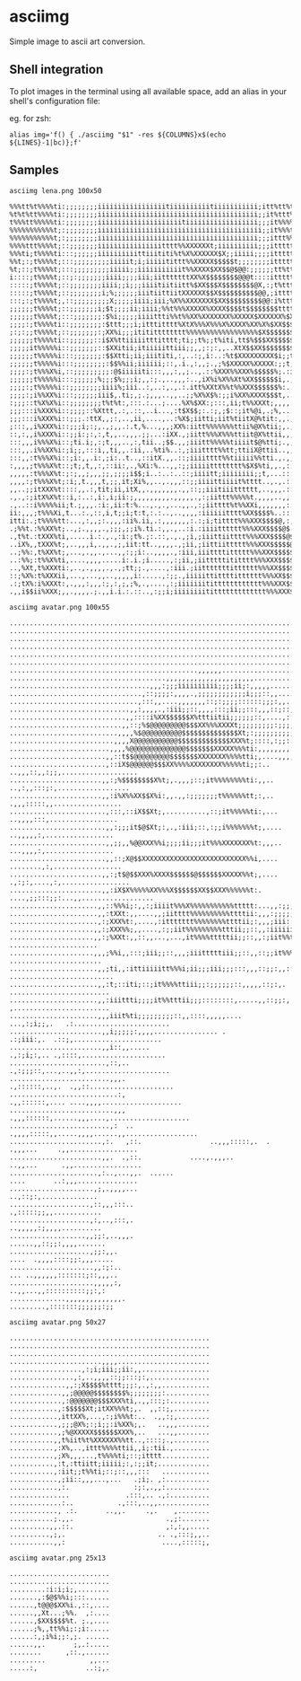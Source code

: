 # asciimg
Simple image to ascii art conversion.

## Shell integration

To plot images in the terminal using all available space, add an alias in your shell's configuration file:

eg. for zsh:

    alias img='f() { ./asciimg "$1" -res ${COLUMNS}x$(echo ${LINES}-1|bc)};f'

## Samples

    asciimg lena.png 100x50

	%%%tt%t%%%%ti:;;;;;;;;iiiiiiiiiiiiiiiiitiiiiiiiiiitiiiiiiiiiii;itt%tt%tttt%t%%t$$@$;;iiiiiiiiiiiiii%
	%t%t%tt%%%%ti:;;;;;;;;iiiiiiiiiiiiiiiiiiiiiiiiiiiiiiiiiiiiiiii;;it%ttt%t%t%ttttt$@@%;;iiiiiiiiiiii:.
	t%%%tt%%%%%ti:;;;;;;;;iiiiiiiiiiiiiiiiiiiiitiiiiiiiiiiiiiiiiii;;;it%%%%%%%%%ttttt$@@X;;iiiiiiiit:...
	%%%%%%%%%%%t;:;;;;;;;;iiiiiiiiiiiiiiiiiiiiiiiiiiiiiiiiiiiiiiiii;;it%%%t%%%t%t%tttt$@@$;;iiiiii,.....
	%%%%%%%%%%%t;:;;;;;;;;iiiiiiiiiiiiiiiiiiiiiiiiiiiiiiiiiiiiiiii;;;ittt%%ttttt%ttttttX@@$;;;ii:..,,,..
	%%%%ttt%%%%t;::;;;;;;;iiiiiiiiiiiiiiiitttt%%XXXXXXt;iiiiiiiiii;;;ittttttttttttttttttX@@@ii:...,,,...
	%%%ti;t%%%%ti:::;;;;;;iiiiiiiiiittiiititi%t%X%XXXXXX$X;;iiiii;;;;itttttttttttttttttttt@@@...,,,.,...
	%%t;:;t%%%%t;:::;;;;;;;;;iiiiit;i;iiiiitittt%%XXXXX$$$$$t;;;;;;;;itttttiittttttttttttt%:....,.,..,,.
	%t;::;t%%%%t;:::;;;;;;;;;iiiii;;iiiiiiiiiiit%%XXXX$XX$$@$@@:;;;;;;tt%tti:;ttttttttttti.......,..,,:t
	i::::;t%%%%t;::;:;;;;;;;iiii;;;;iii;iitttttttXX%X$$$$$$$$@@@t::::ittttti,.;itttttttt:...,,.,..,,:ttt
	:::::;t%%%%t;::;;;;;;;;iiii;;i;;;iiiitiitiitt%$XX$$$X$$$$$$$$@X,:;t%ttti,..:itttttt...,,,.,.,,,itt%%
	:::::;t%%%%t;::;;;;;;;;i;%;;;;;;iiitiittiitXXXXXX$$X$$$$$$$$$$@@,;itttti,....X@$$i...,,,,,,,.;ttt%%%
	:::;:;t%%%%t;,::;;;;;;;;;X;;;;;iiii;iii;%X%%XXXXXXX$XX$$$$$$$$$@@:i%ttti,.,@%@@@@@..,,.,..,,ttt%%%%%
	;;;;;;t%%%%t;::;;;;;;;i;$t;;;;ii;iiii;%%t%%%XXXXX%XXXX$$$$t$$$$$$$$tttt;$X$$$$$$@@.,,,.,,..ttt%%t%%%
	;;;;;;t%%%%t;:::;;;;;;;:$%i;;;;;iiiittti%%t%%XX%XXXXXXX%XXXXX$XXXXXX%$XX$$$$$$$$@@.,,...,:ttt%%%%ttt
	;;;;:;t%%%%ti::;;;;;;;;:$ttt;;;i;itttitttt%XtX%%%X%%%X%XXXX%XX%X%$XX$$$$$$$$$%X$$..,,..,:tt%%%%%%%%%
	;:;:;;t%%%%t;::;;;;;;;:;XX%i;;;itititttttttt%%%%%%%%%%%%%%%%%%$X$$$$$$$$$$$$%t%Xi..,.,,itt%%%%%%%%%%
	;;;;;;t%%%%ti::;;;;;;::i$X%ttiiiiitttitttt;ti;;t%;;t%iti,tt$%$$$XX$$$$$$$$Xt:;X$....,,;tt%%%%%%%%%tt
	;;;;;it%%%%%i::;;;;;;;::$XXitii;itiiiiittiii;;,,;:;:,,..XtX$$XX$$$$$$$$;:::;%$,.,.,,.;tt%%%%%%%%t%%t
	;;;;;;t%%%%%i:::;;;;;;;:$$Xtti;ii;iiititi,:,..:;,i:..:%t$XXXXXXXXX$i;;t%%%%$..,,..,.;tt%%%%%%%%tt%%t
	;;;;;;t%%%%%i:::;;;;;;;;:$$%%ii;iiiiii;::,.i.,:,,;.,;%$XXXXX%XXXXX:;;t;tXX...,,,..,,ti%%%%%%%%%%%%t%
	;;;;:;t%%%X%i,::;;;;;;;;;:@$iiiiiti:::,,,:,,;..,.::%XXX%%XXX%$$$$$%;.:it;...,,,...,ii%%%%%%%%%%%%%%t
	;;;;;;t%%%%%i:::;;;;;;%;;;$%;;;i;,,:;.,..,,,:..,iX%i%X%%Xt%XX$$$$$$i,.,%,..,,,..,.tittttt%%%%%%%%%%t
	;;;;:;t%%%%%i::;;;;;;;;iiii%;iii..:,..:,.,.:.itt%XXtX%%t%%XXX$$$$$$%:..t;,,,,,,,.itt%%%%%%%ttttttttt
	;;;;:;i%%XX%i:::;;;;;;iii$,.ti;,;.;,,,..,,..;;%X%X$%:;;i%XX%XXXX$$$t,..,t,,,,.,.:tt%%%%%%%%%%ttttttt
	:;;;::t%X%X%i::;;;;;;;;t%t%t:,:::.:...;....%X%$XX:;:::,ii;t%%XXXt;,,,,.,%,:,,.,,ti%%t%%t%%ttt%t%tttt
	;;;:::i%XXX%i::;;;;::%Xttt,.:,.::,..i...,:t$X$$;:.:;,;$::;it%@i,.;%,...,%;:,,,.itt%%ttttttttttttttti
	;;;:::i%XXX%i::;;;.:ttX,,;:,..,ii,....,..:%X$;iitti;iit%tiitX@%tit:,,.,.%:,..,;tt%%ttt%tt%ttttttt%XX
	;:::,,i%XXX%i::;;;i;:;,.,;,,.:.t,%...,,,;XX%:iitt%%%%%%%ttii%@X%tii;,.,.%i..,.ii%%tttttttttttiX$$XXX
	::,:,,i%XXX%i::;;i:;:,:,t,,..,,,.;;...:iXX.,;iitt%%%X%%%ttiit@X%ttii,,,.t%.:.:t%%t%tttttttti%$X$$X$$
	:::,,,i%%%X%i::;ti.i;,:;t,,,..,:,tii..;$$.,,;iiitt%%%%%tiiiit$@%tti;.,,.it.,.tt%%%%tttttttiX$XX$$$$$
	:::,,.i%%XX%i:;i;;,:::i,,ti,,.:ii,..%ti%..:,;iiitttt%%tt;ttiiX@ttii..,,.,%;.it%%%ttttttttiX$XX$$$$$$
	:::,,:t%%%X%i::;i:,,.i:,;i:..t..,::itX.,,.::;iiiitttt%%tiiiii%%tti.,.,,..%t.tt%tttttttttt%$$$$$$$$$$
	:,,,,;t%%%X%t::;t;,t,,:,::ii:,.,%Xi:%...,,:;;iiiiitttttttt%$X$%ti,,.,::,.ttitt%tttttttttiX$$$$$$$$$$
	,,,,,:t%%%X%t:;:;,,;,,,;;,;;;;i$$;i..:..:..::;iiiitt;iiiiiiii;;t,...:::,.;;tt%%tttttttttiX$$$$$$$$$$
	,,,,:;t%%%X%t;:i;,t.,,,t,;;,it;Xi%,,..,.,,,::;;iiiittiiiit%tttt..,.,.::,.:t%t%%tt%tttttii$@$$$$$$$$$
	,,..;;itXXX%t::::,,.:,tit;ii,itX,,.,,,,,,,.,,::;;iiitiiitttttt,..,,,.::,,.%t%%t%tttttttii$@$@@$$$$$$
	.,.,:;itX%X%t::i,:..:,i:,i;ii:;,,,,,,,,,.,,,,,.,:;iittt%%%%%t.,,,,..,,:::.%tt%tttttttttit@@$$@$$$$$X
	.,..::i%%%%%ii;t.;,,,.:i:,ii:t:%...,.,.,...,,.,:;iitttt%t%%XXi,,,,,,,:::,,ti;iiiitttttii$@$$$$$Xi..,
	ii:,,,;t%%%Xi,t...:.,::,i,t;;i;t:t,:.:..,..,,,,:iiiiiitttt%XX$$$$%..::::::tttiiii;;;;;;:$$$$$$t.,,::
	itti:.;t%%%%tt:...,:,,;:.,,,:ii%.ii,.:,,,,,,,:.:;i;titttt%%%XXX$$$$@,:,:,itttttttiii;iii$$$$X.:::;;:
	.;%%t.:%%XX%t;..,;.,,,,.,;;;,;;i%.ti.:,,.,..:i.:iiiitttttt%%%XXX$$$$@$.,.%tttttttttiittX@@$X:::;;;;;
	.,t%t.:tXXX%ti,.....i.:.,.,:i:;t%.;:.::,.,.,;i,;iiittiitttt%%%XXX$$$$@$..tttttttitiit$$$@@X;:;;i:;;;
	..iX%,,tXXX%t;,..,,,i,.,,.,;,iit:tt..,,,,.,;ii,;iittiittttt%%%XXX$$$$$@,,ttttttttiii$@$@@Xi;;;;;:;;:
	..;%%:,t%XX%t;,...,.,,.,...,,:;;i:..,,,,.,:iii,iiittttittttt%%%XXX$$$$$@;ttttttttiiiX$$@$i;;;;:;;:;:
	..:%%;:t%%X%ti,....,,,,.....i:.i.;i.....,:;ii,;iitttttititttt%%%XXX$$$$$%;;;;itttttttt$@%;:::,;;:;;:
	..,%Xt,t%XXXti:,..,.,,,,.,.,;tt;;.,....,:iii.;iitttttttitttttt%%%XX$$$$@@:;:::,,,,;X%$@X:,::;;::;;:,
	::;%X%:t%XXXii,...,...,,..,,,,,i:.....,:;;.,iiiiittittttitttttt%%%XX$$$$$X;;;;::,.i$XXi,,,:;;::;i;:,
	.:;tX%:i%XXXt:,.,,,:,,,:;,:,;,;%,.,....,:;iiiiiiititttttttttttt%%%XXX$$$$$::;;;;;;;t:::::;;:,:;i;:,,
	.,,i$$ii%XXX;,,.,,,,.;.,,i.i.:.::..,:;;i;iiiiiiiitittttttttttttt%%%XXX$$$$$:;;;ii;i;;i;:;:,,;ii;:,,,

    asciimg avatar.png 100x55

    ....................................................................................................
    ....................................................................................................
    ....................................................................................................
    ....................................................................................................
    ....................................................................................................
    ....................................................................................................
    ...............................................,,,,,,...............................................
    .......................................,,,,,,,,,,,,,,,,,,,,,,.......................................
    ...................................,,,:;;;iiiiiiiiii;;;;ii;:,,,,,...................................
    .................................,::;;;;:,,,,.,;;;;;;;;;;;;i;;;::,,.................................
    ................................,:::,,....,,,,,,,::;:;;;;::::::;;;:,,...............................
    ..............................,,:,,,,.,:iii;;::,,,,:::;ii;;:::,,,::;::,,............................
    .............................,,::::i%XX$$$$$$X%tttiitii;;;;;;::,....,:::,,..........................
    ............................,,::;%$@@@@@@@@@$$$XX%%%XXXXt;;;;;;;;;:;;;;::::,,.......................
    ...........................,,,,%$@@@@@@@@@@$$$$$$$$$$$$$$Xt;:;;;;;;;;;;;;;;:,,......................
    ..........................,,,,X@@@@@@@@@@@$$$$$$$$$$$$$XXX%t;::::,:;;::::::;;,,.....................
    .........................,,,,%@@@@@@@@@@@@@@$$$$$$$XXXXX%%%ti:,,,,,,,,:::,::;;:,....................
    ........................,,::t$$@@@@@@@@@$$$$$$$XXXXXXX%%%%tti;,....,,,,:::::::;,,...................
    ........................,::iX$@@@@@@$$$XX%%%%XXXXXXXX%%%%%ti;;:..   ..,,,::,,:;;,...................
    .......................,,:;%$$$$$$$$X%t;,.,,,;::;it%%%%%%%%ti:,,..    ..,:,,:::;:,..................
    .......................,,:i%X%%XX$$X%i:,,.,,:;;;;;;;t%%%%%%tt;:,..      .,,,:::::,,.................
    ........................,:::,::iX$$Xt;,..........,::;it%%%%%ti:,...      ..,,,,:::,.................
    ........................,,:;;;it$@$Xt;:,.,:iii;::,:;;i%%%%%%%t;,....      ..,,,,,:,.................
    ........................,,;;,,%@@XXX%%i;;;;ii;;;it%%%XXXXXXX%t:,,,..      ...,,,,:,.................
    ........................,,::;X@$$XXXXXXXXXXXXXXXXXXXXXXXXXX%%i,....     ........,:,.................
    .......................,,:;t$@$$XXX%XXXX$$$$$$@$$$$$$XXXXX%%t;,....   .,:;:,....,:,.................
    .......................,,:iX$X%%%%%XX%%%X$$$$$$XX$$XXX%%%%%%t:. ....,;;:::;;:...,,..................
    ......................,,::%%%i;:,,:;iiiit%%%X%%%%%%%%%%%ttttt:...,,:;;;;;;;;;,..,...................
    ......................,,:tXXt:,,....,,;iitttt%%%%%%%%%%ttttii:,,,:;;;;;itti;;:..,...................
    ......................,:;XXX%t:,....,:ittttttt%%%%%%%%ttttii;:,,,;iii::;itii;..,,...................
    .....................,,:;XXX%%;,,....,:;;iit%%%%%%%%%tttii;;::,,:iiiiiiiitii,..,....................
    .....................,,:;%XXt:,,::,,...,...,it%%%%tttttii;;::,,:;iit%%t%tti,  ......................
    .....................,,,;%%i,,:::;iii;;::,,,;iiitttttiii;;::,,::;;it%%%tti,  .......................
    ......................,,;ti,,:ittiiiiitt%%%i;ii;;;iii;;;:::,,,::;;:,,::,. ..........................
    ......................,,:t;::iti;::;it%%%%ttiii;;:;;;;;;::,,,,,::;:,.      .........................
    ......................,,:iiittti;;;;it%%tttii;;;::::::::,.....,,::;;:,     ,........................
    ......................,,,iiit%ti;;;;;;;;;::,,::::,,,,,....  ...,:;i;;,.   .:........................
    .......................,,i;;;;;:,,,,................ .        .:;iii:,.  .::;,......................
    .......................,,i::,,.....                          .,:;i;:,.. .,::::,.....................
    ........................,::,..                              .,:;;;::,...,..,,:,.....................
    .........................,,,.                              .,::::::,..,.  .,,::.....................
    ...........................:,                            .,,::::::,.... ....,,,,....................
    ..........................,,,                          .,,,::::::,......,,,....,....................
    .........................,:  ..                      .,,,,:::::,,.....,,,,......,,..................
    .......................,:.   ,::.                 ..,,,:::::,.  .   .,,,...     .,,.................
    .......................,,.  .,::.            ....,.,,,..           ..,,...      .,,.................
    ......................,:..,...,,.  ......                           ....       ..:,,,...............
    .....................,;,.,,,,...                                              ..,::;:,..............
    ....................,::,,,:::..                                              .,:::::;;,,............
    ....................,:,..,:::,.                                              ..,,,,,:;,,,,..........
    ...................,,;;:,..,,,.                                             ......,,::;;:,,,,.......
    ....................,;;:,,.                                               ....  .,,,,::::;;:,,,.....
    .....................,,:;:..                                             ... ..,,,,,,:::::::;::,,,..
    .....................,,,,,:,                                                ..,,...,,::::::::::;;:,:
    ..............,,,,,,,,,,,,,,.                                             .........,:::::::;;;;;;:;;

    asciimg avatar.png 50x27

    ..................................................
    ..................................................
    ..................................................
    .......................,,,,.......................
    ..................,:;i;iii;;ii:,,.................
    ................,:,..,,,,::;;:::;:,...............
    ..............,,:;X$$$$%tttt;;;:,.,:,,............
    .............,,;@@@@@$$$$$$$$%;;;;;;;;:...........
    .............,:@@@@@@@$$$XXX%ti,.,,:::;:..........
    ............,:$$$$$Xt;itXX%%%t;,.  ,,::;,.........
    ............,ittXX%,...,:;i%%%t:..  .,,:;,........
    ............,;;;@X%;:;i;;:i%XX%;,.   ..,,,........
    ............,;%@XXXXX$$$$$$XXX%,..   ...,,........
    ...........,,t%iit%t%XXXXXX%%tt..,::::;.,.........
    ...........,:X%,..,ittt%%%%ttii,,i;:tii.,.........
    ...........,;X%,,,...,t%%%%ti;::;itttt............
    ...........,:t,:ttiitt;iiiii;:,:;;it;.............
    ...........,:iit;;t%%ti;::;::,,,:::   ............
    ............,;ii::,,,...,...   .;i;. ,:...........
    ............,:.                :;:,.,,:...........
    ...............              .:::,.. .,:..........
    .............:..           .,:::,..,,.............
    ............, .:.       ..,,.     .,.    ,........
    ...........;.,,.                       .,;:.......
    ..........,,.::.                       ,:,:,,.....
    ..........,;,.                       .. .,:::;,,..
    ...........,,:                        ....,:::::;,

    asciimg avatar.png 25x13

    .........................
    .........................
    .........:i:i;i;,........
    .......,:$@$%%i;:::......
    ......,t@@@$XX%i.,::,....
    ......,,Xt...;%%.  ,:....
    ......,$XX$$$$%t. ;.,....
    ......;%,,tt%%i;:;i:.....
    ......:,;i%i;;:,;. ......
    ......,,.       ;,.:.....
    ........      ,::.,......
    .........           ,,...
    .....:,            ..:;,.
